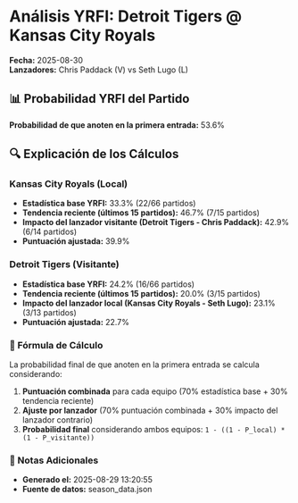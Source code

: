 # Análisis YRFI: Detroit Tigers @ Kansas City Royals

**Fecha:** 2025-08-30  
**Lanzadores:** Chris Paddack (V) vs Seth Lugo (L)

## 📊 Probabilidad YRFI del Partido

**Probabilidad de que anoten en la primera entrada:** 53.6%

## 🔍 Explicación de los Cálculos

### Kansas City Royals (Local)
- **Estadística base YRFI:** 33.3% (22/66 partidos)
- **Tendencia reciente (últimos 15 partidos):** 46.7% (7/15 partidos)
- **Impacto del lanzador visitante (Detroit Tigers - Chris Paddack):** 42.9% (6/14 partidos)
- **Puntuación ajustada:** 39.9%

### Detroit Tigers (Visitante)
- **Estadística base YRFI:** 24.2% (16/66 partidos)
- **Tendencia reciente (últimos 15 partidos):** 20.0% (3/15 partidos)
- **Impacto del lanzador local (Kansas City Royals - Seth Lugo):** 23.1% (3/13 partidos)
- **Puntuación ajustada:** 22.7%

### 📝 Fórmula de Cálculo

La probabilidad final de que anoten en la primera entrada se calcula considerando:
1. **Puntuación combinada** para cada equipo (70% estadística base + 30% tendencia reciente)
2. **Ajuste por lanzador** (70% puntuación combinada + 30% impacto del lanzador contrario)
3. **Probabilidad final** considerando ambos equipos: `1 - ((1 - P_local) * (1 - P_visitante))`

### 📌 Notas Adicionales

- **Generado el:** 2025-08-29 13:20:55
- **Fuente de datos:** season_data.json
